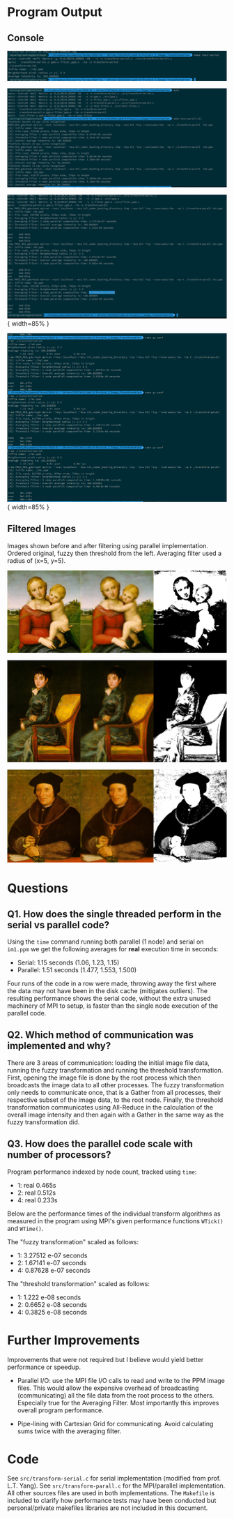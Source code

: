 # Program Output

## Console

![Output from serial implementation found in `src/transform-serial.c` for the first image.](./assets/Screenshot-serial.png)

![Console output from running parallel implementation found in `src/transform-parall.c` for all 3 image files.](./assets/Screenshot-parall-all.png)

![Console output from node scaling performance comparison (see Q3).](./assets/Screenshot-perf-q3.png){ width=85% }

![Console output from single threaded performance comparison (see Q1).](./assets/Screenshot-perf-q1.png){ width=85% }


## Filtered Images
Images shown before and after filtering using parallel implementation.
Ordered original, fuzzy then threshold from the left.
Averaging filter used a radius of (x=5, y=5).

![From im1.ppm of *Small Cowper Madonna* by Raphael, 1505. Overall intensity of 108.889805.](./assets/im1-merged.png)

![From im2.ppm of *Doña Teresa Sureda* by Francisco Goya, 1805. Overall intensity of 43.199266.](./assets/im2-merged.png)

![From im3.ppm of *Sir Brian Tuke* by Hans Holbein the Younger, c. 1532-1534. Overall intensity of 50.299069.](./assets/im3-merged.png)



# Questions

## Q1. How does the single threaded perform in the serial vs parallel code?
Using the `time` command running both parallel (1 node) and serial on `im1.ppm` we get the following averages for **real** execution time in seconds:

  - Serial:   1.15 seconds (1.06,  1.23,  1.15)
  - Parallel: 1.51 seconds (1.477, 1.553, 1.500)

Four runs of the code in a row were made, throwing away the first where the data may not have been in the disk cache (mitigates outliers).
The resulting performance shows the serial code, without the extra unused machinery of MPI to setup, is faster than the single node execution of the parallel code.


## Q2. Which method of communication was implemented and why?
There are 3 areas of communication: loading the initial image file data, running the fuzzy transformation and running the threshold transformation. First, opening the image file is done by the  root process which then broadcasts the image data to all other processes. The fuzzy transformation only needs to communicate once, that is a Gather from all processes, their respective subset of the image data, to the root node. Finally, the threshold transformation communicates using All-Reduce in the calculation of the overall image intensity and then again with a Gather in the same way as the fuzzy transformation did.


## Q3. How does the parallel code scale with number of processors?
Program performance indexed by node count, tracked using `time`:

  - 1: real 0.465s
  - 2: real 0.512s
  - 4: real 0.233s

Below are the performance times of the individual transform algorithms as measured in the program using MPI's given performance functions `WTick()` and `WTime()`.

The "fuzzy transformation" scaled as follows:

  - 1: 3.27512 e-07 seconds
  - 2: 1.67141 e-07 seconds
  - 4: 0.87628 e-07 seconds

The "threshold transformation" scaled as follows:

  - 1: 1.222  e-08 seconds
  - 2: 0.6652 e-08 seconds
  - 4: 0.3825 e-08 seconds

# Further Improvements
Improvements that were not required but I believe would yield better performance
or speedup.

- Parallel I/O: use the MPI file I/O calls to read and write to the PPM image
  files. This would allow the expensive overhead of broadcasting (communicating)
  all the file data from the root process to the others. Especially true for the
  Averaging Filter. Most importantly this improves overall program performance.

- Pipe-lining with Cartesian Grid for communicating. Avoid calculating sums
  twice with the averaging filter.


# Code
See `src/transform-serial.c` for serial implementation (modified from prof. L.T. Yang). See `src/transform-parall.c` for the MPI/parallel implementation. All other sources files are used in both implementations. The `Makefile` is included to clarify how performance tests may have been conducted but personal/private makefiles libraries are not included in this document.
